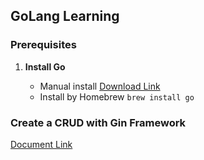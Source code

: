 ## GoLang Learning

### Prerequisites

1. **Install Go**

    - Manual install [Download Link](https://go.dev/doc/install)
    - Install by Homebrew `brew install go`

### Create a CRUD with Gin Framework

[Document Link](https://gin-gonic.com/docs/introduction/)
